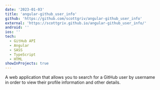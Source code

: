 ```yaml
---
date: '2023-01-03'
title: 'angular-github_user_info'
github: 'https://github.com/scottgriv/angular-github_user_info'
external: 'https://scottgriv.github.io/angular-github_user_info/'
android: ''
ios: ''
tech:
  - GitHub API
  - Angular
  - SASS
  - TypeScript
  - HTML
showInProjects: true
---
```


A web application that allows you to search for a GitHub user by username in order to view their profile information and other details.
